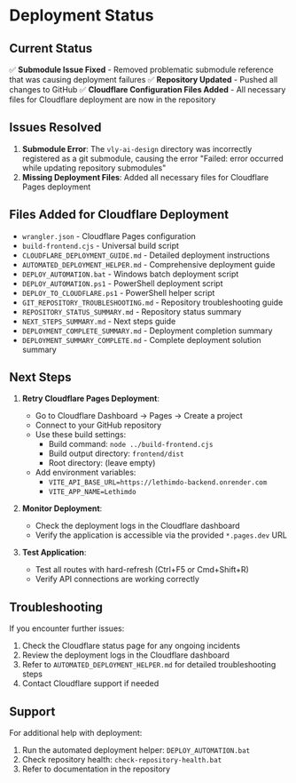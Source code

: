 # Deployment Status

## Current Status
✅ **Submodule Issue Fixed** - Removed problematic submodule reference that was causing deployment failures
✅ **Repository Updated** - Pushed all changes to GitHub
✅ **Cloudflare Configuration Files Added** - All necessary files for Cloudflare deployment are now in the repository

## Issues Resolved
1. **Submodule Error**: The `vly-ai-design` directory was incorrectly registered as a git submodule, causing the error "Failed: error occurred while updating repository submodules"
2. **Missing Deployment Files**: Added all necessary files for Cloudflare Pages deployment

## Files Added for Cloudflare Deployment
- `wrangler.json` - Cloudflare Pages configuration
- `build-frontend.cjs` - Universal build script
- `CLOUDFLARE_DEPLOYMENT_GUIDE.md` - Detailed deployment instructions
- `AUTOMATED_DEPLOYMENT_HELPER.md` - Comprehensive deployment guide
- `DEPLOY_AUTOMATION.bat` - Windows batch deployment script
- `DEPLOY_AUTOMATION.ps1` - PowerShell deployment script
- `DEPLOY_TO_CLOUDFLARE.ps1` - PowerShell helper script
- `GIT_REPOSITORY_TROUBLESHOOTING.md` - Repository troubleshooting guide
- `REPOSITORY_STATUS_SUMMARY.md` - Repository status summary
- `NEXT_STEPS_SUMMARY.md` - Next steps guide
- `DEPLOYMENT_COMPLETE_SUMMARY.md` - Deployment completion summary
- `DEPLOYMENT_SUMMARY_COMPLETE.md` - Complete deployment solution summary

## Next Steps
1. **Retry Cloudflare Pages Deployment**:
   - Go to Cloudflare Dashboard → Pages → Create a project
   - Connect to your GitHub repository
   - Use these build settings:
     - Build command: `node ../build-frontend.cjs`
     - Build output directory: `frontend/dist`
     - Root directory: (leave empty)
   - Add environment variables:
     - `VITE_API_BASE_URL=https://lethimdo-backend.onrender.com`
     - `VITE_APP_NAME=Lethimdo`

2. **Monitor Deployment**:
   - Check the deployment logs in the Cloudflare dashboard
   - Verify the application is accessible via the provided `*.pages.dev` URL

3. **Test Application**:
   - Test all routes with hard-refresh (Ctrl+F5 or Cmd+Shift+R)
   - Verify API connections are working correctly

## Troubleshooting
If you encounter further issues:
1. Check the Cloudflare status page for any ongoing incidents
2. Review the deployment logs in the Cloudflare dashboard
3. Refer to `AUTOMATED_DEPLOYMENT_HELPER.md` for detailed troubleshooting steps
4. Contact Cloudflare support if needed

## Support
For additional help with deployment:
1. Run the automated deployment helper: `DEPLOY_AUTOMATION.bat`
2. Check repository health: `check-repository-health.bat`
3. Refer to documentation in the repository